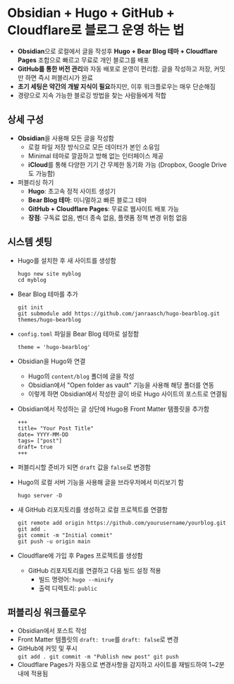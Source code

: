 # Obsidian + Hugo + GitHub + Cloudflare로 블로그 운영 하는 법


* **Obsidian**으로 로컬에서 글을 작성후 **Hugo + Bear Blog 테마 + Cloudflare Pages** 조합으로 빠르고 무료로 개인 블로그를 배포
* **GitHub를 통한 버전 관리**와 자동 배포로 운영이 편리함. 글을 작성하고 저장, 커밋만 하면 즉시 퍼블리시가 완료
* **초기 세팅은 약간의 개발 지식이 필요**하지만, 이후 워크플로우는 매우 단순해짐
* 경량으로 지속 가능한 블로깅 방법을 찾는 사람들에게 적합

상세 구성
-----

* **Obsidian**을 사용해 모든 글을 작성함
  + 로컬 파일 저장 방식으로 모든 데이터가 본인 소유임
  + Minimal 테마로 깔끔하고 방해 없는 인터페이스 제공
  + **iCloud**를 통해 다양한 기기 간 무제한 동기화 가능 (Dropbox, Google Drive도 가능함)
* 퍼블리싱 하기
  + **Hugo**: 초고속 정적 사이트 생성기
  + **Bear Blog 테마**: 미니멀하고 빠른 블로그 테마
  + **GitHub + Cloudflare Pages**: 무료로 웹사이트 배포 가능
  + **장점**: 구독료 없음, 벤더 종속 없음, 플랫폼 정책 변경 위험 없음

시스템 셋팅
------

* Hugo를 설치한 후 새 사이트를 생성함

  ```
  hugo new site myblog  
  cd myblog  

  ```
* Bear Blog 테마를 추가

  ```
  git init  
  git submodule add https://github.com/janraasch/hugo-bearblog.git themes/hugo-bearblog  

  ```
* `config.toml` 파일을 Bear Blog 테마로 설정함

  ```
  theme = 'hugo-bearblog'  

  ```
* Obsidian을 Hugo와 연결
  + Hugo의 `content/blog` 폴더에 글을 작성
  + Obsidian에서 "Open folder as vault" 기능을 사용해 해당 폴더를 연동
  + 이렇게 하면 Obsidian에서 작성한 글이 바로 Hugo 사이트의 포스트로 연결됨
* Obsidian에서 작성하는 글 상단에 Hugo용 Front Matter 템플릿을 추가함

  ```
  +++  
  title= "Your Post Title"  
  date= YYYY-MM-DD  
  tags= ["post"]  
  draft= true  
  +++  

  ```
* 퍼블리시할 준비가 되면 `draft` 값을 `false`로 변경함
* Hugo의 로컬 서버 기능을 사용해 글을 브라우저에서 미리보기 함

  ```
  hugo server -D  

  ```
* 새 GitHub 리포지토리를 생성하고 로컬 프로젝트를 연결함

  ```
  git remote add origin https://github.com/yourusername/yourblog.git  
  git add .  
  git commit -m "Initial commit"  
  git push -u origin main  

  ```
* Cloudflare에 가입 후 Pages 프로젝트를 생성함
  + GitHub 리포지토리를 연결하고 다음 빌드 설정 적용
    - 빌드 명령어: `hugo --minify`
    - 출력 디렉토리: `public`

퍼블리싱 워크플로우
----------

* Obsidian에서 포스트 작성
* Front Matter 템플릿의 `draft: true`를 `draft: false`로 변경
* GitHub에 커밋 및 푸시  
   `git add . git commit -m "Publish new post" git push`
* Cloudflare Pages가 자동으로 변경사항을 감지하고 사이트를 재빌드하여 1~2분 내에 적용됨
